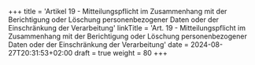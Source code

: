 +++
title = 'Artikel 19 - Mitteilungspflicht im Zusammenhang mit der Berichtigung oder Löschung personenbezogener Daten oder der Einschränkung der Verarbeitung'
linkTitle = 'Art. 19 - Mitteilungspflicht im Zusammenhang mit der Berichtigung oder Löschung personenbezogener Daten oder der Einschränkung der Verarbeitung'
date = 2024-08-27T20:31:53+02:00
draft = true
weight = 80
+++
